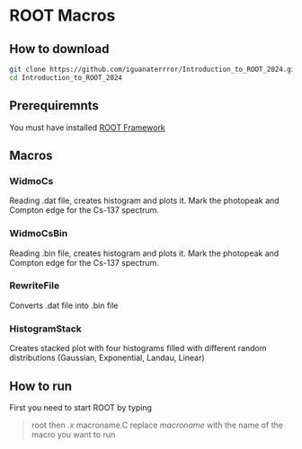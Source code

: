 # ROOT Macros

## How to download
```bash
git clone https://github.com/iguanaterrror/Introduction_to_ROOT_2024.git
cd Introduction_to_ROOT_2024
```
## Prerequiremnts
You must have installed [ROOT Framework](https://root.cern/install/)

## Macros
### WidmoCs
Reading .dat file, creates histogram and plots it. Mark the photopeak and Compton edge for the Cs-137 spectrum.


### WidmoCsBin
Reading .bin file, creates histogram and plots it. Mark the photopeak and Compton edge for the Cs-137 spectrum.

### RewriteFile
Converts .dat file into .bin file

### HistogramStack
Creates stacked plot with four histograms filled with different random distributions (Gaussian, Exponential, Landau, Linear)

## How to run
First you need to start ROOT by typing
>root
then
>.x macroname.C
replace _macroname_ with the name of the macro you want to run

